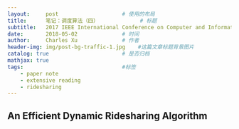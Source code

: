 ```yaml
---
layout:     post                    # 使用的布局
title:      笔记：调度算法（四） 			   # 标题 
subtitle:   2017 IEEE International Conference on Computer and Information Technology  #副标题
date:       2018-05-02              # 时间
author:     Charles Xu              # 作者
header-img: img/post-bg-traffic-1.jpg    #这篇文章标题背景图片
catalog: true                       # 是否归档
mathjax: true
tags:                               #标签
    - paper note
    - extensive reading
    - ridesharing
---
```

<script type="text/x-mathjax-config"> MathJax.Hub.Config({ tex2jax: {inlineMath: [['$$','$$'],['\\(','\\)']]} }); </script> <script type="text/javascript" async src="https://cdn.mathjax.org/mathjax/latest/MathJax.js?config=TeX-MML-AM_CHTML"> </script>
## An Efficient Dynamic Ridesharing Algorithm

